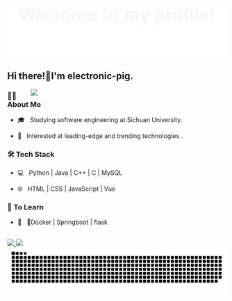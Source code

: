 ![](assets/header.svg)
## Hi there!👋I'm electronic-pig.
<img align='right' src="https://github.com/electronic-pig/electronic-pig/assets/103497254/77ec236d-96b9-4d49-91dd-5483703eb71d" width="450">

### 👨🏻 About Me 

- 🎓 &nbsp; Studying software engineering at Sichuan University.

- 🤠 &nbsp; Interested at leading-edge and trending technologies .

### 🛠 Tech Stack

- 💻 &nbsp; Python | Java | C++ | C | MySQL

- 🌐 &nbsp; HTML | CSS | JavaScript | Vue

### 📖 To Learn

- 🔧 &nbsp; 🐳Docker | Springboot | flask

<br/>
<a href="https://github.com/electronic-pig">
  <img height="180em" src="https://github-readme-stats-electronic-pig.vercel.app/api?username=electronic-pig&include_all_commits=true&hide=issues&count_private=true&show_icons=true&rank_icon=github&bg_color=45,8ecda7,839ece&title_color=fff&text_color=fff&icon_color=fff" />
  <img height="180em" src="https://github-readme-stats-electronic-pig.vercel.app/api/top-langs/?username=electronic-pig&show_icons=true&layout=compact&bg_color=45,839ece,8ecda7&title_color=fff&text_color=fff&icon_color=fff" />
</a>
<br/>
<picture>
  <source media="(prefers-color-scheme: dark)" srcset="https://raw.githubusercontent.com/electronic-pig/electronic-pig/output/github-contribution-grid-snake-dark.svg">
  <source media="(prefers-color-scheme: light)" srcset="https://raw.githubusercontent.com/electronic-pig/electronic-pig/output/github-contribution-grid-snake.svg">
  <img alt="github contribution grid snake animation" src="https://raw.githubusercontent.com/electronic-pig/electronic-pig/output/github-contribution-grid-snake.svg">
</picture>
